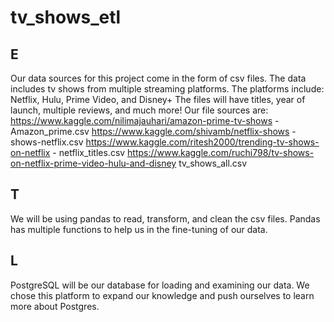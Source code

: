 # tv_shows_etl

E
-
Our data sources for this project come in the form of csv files.
The data includes tv shows from multiple streaming platforms.
The platforms include: Netflix, Hulu, Prime Video, and Disney+
The files will have titles, year of launch, multiple reviews, and much more!
Our file sources are:
https://www.kaggle.com/nilimajauhari/amazon-prime-tv-shows - Amazon_prime.csv
https://www.kaggle.com/shivamb/netflix-shows - shows-netflix.csv
https://www.kaggle.com/ritesh2000/trending-tv-shows-on-netflix - netflix_titles.csv
https://www.kaggle.com/ruchi798/tv-shows-on-netflix-prime-video-hulu-and-disney tv_shows_all.csv

T
-
We will be using pandas to read, transform, and clean the csv files.
Pandas has multiple functions to help us in the fine-tuning of our data.

L
-
PostgreSQL will be our database for loading and examining our data.
We chose this platform to expand our knowledge and push ourselves to learn more about Postgres.
